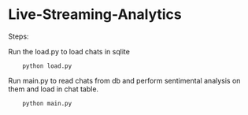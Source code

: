 # Live-Streaming-Analytics

Steps:

Run the load.py to load chats in sqlite

        python load.py


Run main.py to read chats from db and perform sentimental analysis on them and load in chat table.

        python main.py
